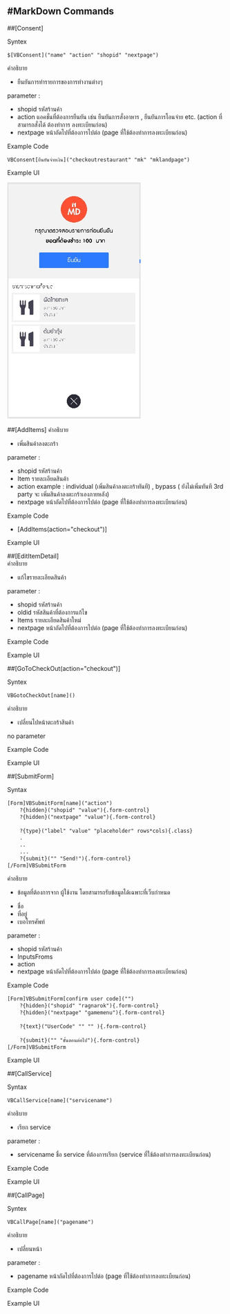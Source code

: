 #MarkDown Commands
---

##[Consent]

Syntex
    
```
$[VBConsent]("name" "action" "shopid" "nextpage")
```

คำอธิบาย
- ยืนยันการทำรายการของการทำงานต่างๆ

parameter	:
- shopid รหัสร้านค้า
- action แอคชั่นที่ต้องการยืนยัน เช่น ยืนยันการสั่งอาหาร , ยืนยันการโอนจ่าย etc. (action ที่สามารถสั่งได้ ต้องทำการ ลงทะเบียนก่อน)
- nextpage หน้าถัดไปที่ต้องการไปต่อ (page ที่ใช้ต้องทำการลงทะเบียนก่อน)


Example Code
```
VBConsent[ยืนยันจ่ายเงิน]("checkoutrestaurant" "mk" "mklandpage")
```

Example UI

![](/assets/consent.jpg)

##[AddItems]
คำอธิบาย
- เพิ่มสินค้าลงตะกร้า

parameter :
- shopid รหัสร้านค้า
- Item รายละเอียดสินค้า
- action example : individual (เพิ่มสินค้าลงตะกร้าทันที) , bypass ( ยังไม่เพิ่มทันที 3rd party จะ เพิ่มสินค้าลงตะกร้าเองภายหลัง)
- nextpage หน้าถัดไปที่ต้องการไปต่อ (page ที่ใช้ต้องทำการลงทะเบียนก่อน)

Example Code
- [AddItems(action="checkout")]

Example UI

##[EditItemDetail]   
คำอธิบาย
- แก้ไขรายละเอียดสินค้า

parameter :
- shopid รหัสร้านค้า
- oldid รหัสสินค้าที่ต้องการแก้ไข
- Items รายละเอียดสินค้าใหม่
- nextpage หน้าถัดไปที่ต้องการไปต่อ (page ที่ใช้ต้องทำการลงทะเบียนก่อน)

Example Code

Example UI

##[GoToCheckOut(action="checkout")] 	

Syntex
    
```
VBGotoCheckOut[name]()
```


คำอธิบาย
- เปลี่ยนไปหน้าตะกร้าสินค้า

no parameter

Example Code

Example UI

##[SubmitForm] 	

Syntax
```
[Form]VBSubmitForm[name]("action")
    ?{hidden}("shopid" "value"){.form-control}
    ?{hidden}("nextpage" "value"){.form-control}
    
    ?{type}("label" "value" "placeholder" rows*cols){.class}
    .
    ..
    ...
    ?{submit}("" "Send!"){.form-control}
[/Form]VBSubmitForm
```

คำอธิบาย
- ข้อมูลที่ต้องการจาก ผู้ใช้งาน โดยสามารถรับข้อมูลได้เฉพาะที่เว็บกำหนด
* ชื่อ
* ที่อยู่
* เบอโทรศัพท์

parameter :
- shopid รหัสร้านค้า
- InputsFroms
- action
- nextpage หน้าถัดไปที่ต้องการไปต่อ (page ที่ใช้ต้องทำการลงทะเบียนก่อน)

Example Code
```
[Form]VBSubmitForm[confirm user code]("")
    ?{hidden}("shopid" "ragnarok"){.form-control}
    ?{hidden}("nextpage" "gamemenu"){.form-control}
    
    ?{text}("UserCode" "" "" ){.form-control}
    
    ?{submit}("" "ขั้นตอนต่อไป"){.form-control}
[/Form]VBSubmitForm
```



Example UI

##[CallService] 

Syntax
```
VBCallService[name]("servicename")
```
คำอธิบาย
- เรียก service

parameter :
- servicename ชื่อ service ที่ต้องการเรียก (service ที่ใช้ต้องทำการลงทะเบียนก่อน)

Example Code

Example UI

##[CallPage] 

Syntex
```
VBCallPage[name]("pagename")
```

คำอธิบาย
- เปลี่ยนหน้า

parameter :
- pagename หน้าถัดไปที่ต้องการไปต่อ (page ที่ใช้ต้องทำการลงทะเบียนก่อน)

Example Code

Example UI
